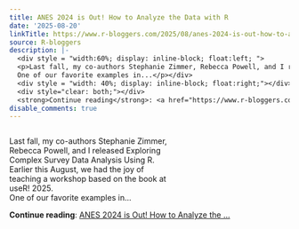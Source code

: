```yaml
---
title: ANES 2024 is Out! How to Analyze the Data with R
date: '2025-08-20'
linkTitle: https://www.r-bloggers.com/2025/08/anes-2024-is-out-how-to-analyze-the-data-with-r/
source: R-bloggers
description: |-
  <div style = "width:60%; display: inline-block; float:left; ">
  <p>Last fall, my co-authors Stephanie Zimmer, Rebecca Powell, and I released Exploring Complex Survey Data Analysis Using R. Earlier this August, we had the joy of teaching a workshop based on the book at useR! 2025.<br />
  One of our favorite examples in...</p></div>
  <div style = "width: 40%; display: inline-block; float:right;"></div>
  <div style="clear: both;"></div>
  <strong>Continue reading</strong>: <a href="https://www.r-bloggers.com/2025/08/anes-2024-is-out-how-to-analyze-the-data-with-r/">ANES 2024 is Out! How to Analyze the ...
disable_comments: true
---
```

<div style = "width:60%; display: inline-block; float:left; ">
<p>Last fall, my co-authors Stephanie Zimmer, Rebecca Powell, and I released Exploring Complex Survey Data Analysis Using R. Earlier this August, we had the joy of teaching a workshop based on the book at useR! 2025.<br />
One of our favorite examples in...</p></div>
<div style = "width: 40%; display: inline-block; float:right;"></div>
<div style="clear: both;"></div>
<strong>Continue reading</strong>: <a href="https://www.r-bloggers.com/2025/08/anes-2024-is-out-how-to-analyze-the-data-with-r/">ANES 2024 is Out! How to Analyze the ...